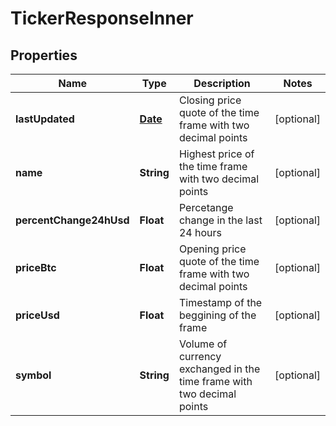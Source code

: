 
# TickerResponseInner

## Properties
Name | Type | Description | Notes
------------ | ------------- | ------------- | -------------
**lastUpdated** | [**Date**](Date.md) | Closing price quote of the time frame with two decimal points |  [optional]
**name** | **String** | Highest price of the time frame with two decimal points |  [optional]
**percentChange24hUsd** | **Float** | Percetange change in the last 24 hours |  [optional]
**priceBtc** | **Float** | Opening price quote of the time frame with two decimal points |  [optional]
**priceUsd** | **Float** | Timestamp of the beggining of the frame |  [optional]
**symbol** | **String** | Volume of currency exchanged in the time frame with two decimal points |  [optional]



